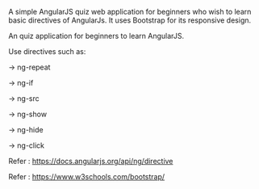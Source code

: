 
A simple AngularJS quiz web application for beginners who wish to learn basic directives of AngularJs. It uses Bootstrap for its responsive design.

An quiz application for beginners to learn AngularJS.

Use directives such as:
 
  -> ng-repeat
  
  -> ng-if
  
  -> ng-src
  
  -> ng-show
  
  -> ng-hide
  
  -> ng-click 

Refer : https://docs.angularjs.org/api/ng/directive

Refer : https://www.w3schools.com/bootstrap/
